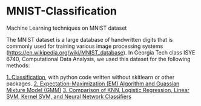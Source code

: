 # MNIST-Classification
Machine Learning techniques on MNIST dataset

The MNIST dataset is a large database of handwritten digits that is commonly used for training various image processing systems (https://en.wikipedia.org/wiki/MNIST_database). In Georgia Tech class ISYE 6740, Computational Data Analysis, we used this dataset for the following methods:

[1. Classification](https://github.com/hannahpav/MNIST-Classification/blob/main/code/MNIST-clustering-algorithm.ipynb), with python code written without skitlearn or other packages.
[2. Expectation-Maximization (EM) Algorithm and Guassian Mixture Model (GMM)](https://github.com/hannahpav/MNIST-Classification/blob/main/code/Implementing-EM-GMM-MNIST.ipynb)
[3. Comparison of KNN, Logistic Regression, Linear SVM, Kernel SVM, and Neural Network Classifiers](https://github.com/hannahpav/MNIST-Classification/blob/main/code/MNIST-Classifier-Comparisons.ipynb)
